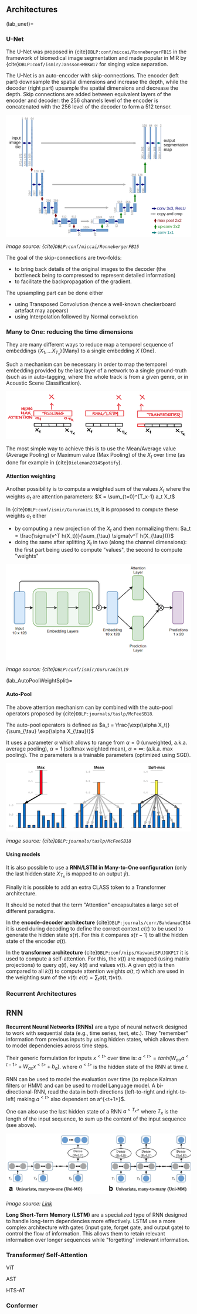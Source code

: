## Architectures

(lab_unet)=
### U-Net

The U-Net was proposed in {cite}`DBLP:conf/miccai/RonnebergerFB15` in the framework of biomedical image segmentation and made popular in MIR by {cite}`DBLP:conf/ismir/JanssonHMBKW17` for singing voice separation.

The U-Net is an auto-encoder with skip-connections.
The encoder (left part) downsample the spatial dimensions and increase the depth, while the decoder (right part) upsample the spatial dimensions and decrease the depth.
Skip connections are added between equivalent layers of the encoder and decoder: the 256 channels level of the encoder is concatenated with the 256 level of the decoder to form a 512 tensor.

![brick_unet](/images/brick_unet.png)

*image source: {cite}`DBLP:conf/miccai/RonnebergerFB15`*

The goal of the skip-connections are two-folds:
- to bring back details of the original images to the decoder (the bottleneck being to compressed to represent detailed information)
- to facilitate the backpropagation of the gradient.

The upsampling part can be done either
- using Transposed Convolution (hence a well-known checkerboard artefact may appears)
- using Interpolation followed by Normal convolution


### Many to One: reducing the time dimensions

They are many different ways to reduce map a temporel sequence of embeddings $\{X_1, \ldots X_{T_x}\}$(Many) to a single embedding $X$ (One).

Such a mechanism can be necessary in order to map the temporel embedding provided by the last layer of a network to a single ground-truth (such as in auto-tagging, where the whole track is from a given genre, or in Acoustic Scene Classification).

![brick_pooling](/images/brick_pooling.png)


The most simple way to achieve this is to use the Mean/Average value (Average Pooling) or Maximum value (Max Pooling) of the $X_t$ over time (as done for example in {cite}`Dieleman2014Spotify`).

#### Attention weighting

Another possibility is to compute a weighted sum of the values $X_t$ where the weights $a_t$ are attention parameters:
$X = \sum_{t=0}^{T_x-1} a_t X_t$

In {cite}`DBLP:conf/ismir/GururaniSL19`, it is proposed to compute these weights $a_t$ either
- by computing a new projection of the $X_t$ and then normalizing them:
	$a_t = \frac{\sigma(v^T h(X_t))}{\sum_{\tau} \sigma(v^T h(X_{\tau}))}$
- doing the same after splitting $X_t$ in two (along the channel dimensions): the first part being used to compute "values", the second to compute "weights"

![brick_attention_instrument](/images/brick_attention_instrument.png)

*image source: {cite}`DBLP:conf/ismir/GururaniSL19`*


(lab_AutoPoolWeightSplit)=
#### Auto-Pool
The above attention mechanism can by combined with the auto-pool operators proposed by {cite}`DBLP:journals/taslp/McFeeSB18`.

The auto-pool operators is defined as $a_t = \frac{\exp(\alpha X_t)}{\sum_{\tau} \exp(\alpha X_{\tau})}$

It uses a parameter $\alpha$ which allows to range from $\alpha=0$ (unweighted, a.k.a. average pooling), $\alpha=1$ (softmax weighted mean), $\alpha=\infty$: (a.k.a. max pooling).
The $\alpha$ parameters is a trainable parameters (optimized using SGD).

![brick_autopool](/images/brick_autopool.png)

*image source: {cite}`DBLP:journals/taslp/McFeeSB18`*


#### Using models

It is also possible to use a **RNN/LSTM in Many-to-One configuration** (only the last hidden state $X_{T_x}$ is mapped to an output $\hat{y}$).

Finally it is possible to add an extra CLASS token to a Transformer architecture.

It should be noted that the term "Attention" encapsultates a large set of different paradigms.

In the **encode-decoder architecture** {cite}`DBLP:journals/corr/BahdanauCB14` it is used during decoding to define the correct context $c(\tau)$ to be used to generate the hidden state $s(\tau)$. For this it compares $s(\tau-1)$ to all the hidden state of the encoder $a(t)$.

In the **transformer architecture** {cite}`DBLP:conf/nips/VaswaniSPUJGKP17` it is used to compute a self-attention. For this, the $x(t)$ are mapped (using matrix projections) to query $q(t)$, key $k(t)$ and values $v(t)$. A given $q(\tau)$ is then compared to all $k(t)$ to compute attention weights $a(t,\tau)$ which are used in the weighting sum of the $v(t)$:
$e(\tau) = \sum_t a(t,\tau) v(t)$.


### Recurrent Architectures

## RNN

**Recurrent Neural Networks (RNNs)** are a type of neural network designed to work with sequential data (e.g., time series, text, etc.).
They "remember" information from previous inputs by using hidden states, which allows them to model dependencies across time steps.

Their generic formulation for inputs $x^{<t>}$ over time is: $a^{<t>} = tanh (W_{aa} a^{<t-1>} + W_{ax} x^{<t>}+ b_a)$.
where $a^{<t>}$ is the hidden state of the RNN at time $t$.

RNN can be used to model the evaluation over time (to replace Kalman filters or HMM) and can be used to model Language model.
A bi-directional-RNN, read the data in both directions (left-to-right and right-to-left) making $a^{<t>}$ also dependent on a^{<t+1>}$.

One can also use the last hidden state of a RNN $a^{<T_x>}$ where $T_x$ is the length of the input sequence, to sum up the content of the input sequence (see above).

![brick_rnn](/images/brick_rnn.png)

*image source: [Link](https://www.researchgate.net/figure/The-four-types-of-recurrent-neural-network-architectures-a-univariate-many-to-one_fig3_317192370)*

**Long Short-Term Memory (LSTM)**  are a specialized type of RNN designed to handle long-term dependencies more effectively.
LSTM use a more complex architecture with gates (input gate, forget gate, and output gate) to control the flow of information. This allows them to retain relevant information over longer sequences while "forgetting" irrelevant information.

### Transformer/ Self-Attention

ViT

AST

HTS-AT

### Conformer
